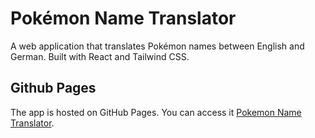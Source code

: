 # Pokémon Name Translator

A web application that translates Pokémon names between English and German. Built with React and Tailwind CSS.

## Github Pages

The app is hosted on GitHub Pages. You can access it [Pokemon Name Translator](https://baal300.github.io/pnt).
